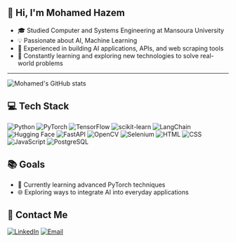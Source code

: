 ## 👋 Hi, I'm Mohamed Hazem

* 🎓 Studied Computer and Systems Engineering at Mansoura University
* 💡 Passionate about AI, Machine Learning
* 🚀 Experienced in building AI applications, APIs, and web scraping tools
* 🌱 Constantly learning and exploring new technologies to solve real-world problems

---
![Mohamed's GitHub stats](https://github-readme-stats.vercel.app/api?username=mohamed-hazem&show_icons=true&theme=tokyonight)

## 💻 Tech Stack

![Python](https://img.shields.io/badge/Python-3776AB?style=for-the-badge&logo=python&logoColor=white)
![PyTorch](https://img.shields.io/badge/PyTorch-EE4C2C?style=for-the-badge&logo=pytorch&logoColor=white)
![TensorFlow](https://img.shields.io/badge/TensorFlow-FF6F00?style=for-the-badge&logo=tensorflow&logoColor=white)
![scikit-learn](https://img.shields.io/badge/scikit--learn-F7931E?style=for-the-badge&logo=scikit-learn&logoColor=white)
![LangChain](https://img.shields.io/badge/LangChain-0A0A0A?style=for-the-badge&logo=langchain&logoColor=white)
![Hugging Face](https://img.shields.io/badge/Hugging%20Face-FDA65A?style=for-the-badge&logo=huggingface&logoColor=white)
![FastAPI](https://img.shields.io/badge/FastAPI-009688?style=for-the-badge&logo=fastapi&logoColor=white)
![OpenCV](https://img.shields.io/badge/OpenCV-5C3EE8?style=for-the-badge&logo=opencv&logoColor=white)
![Selenium](https://img.shields.io/badge/Selenium-43B02A?style=for-the-badge&logo=selenium&logoColor=white)
![HTML](https://img.shields.io/badge/HTML5-E34F26?style=for-the-badge&logo=html5&logoColor=white)
![CSS](https://img.shields.io/badge/CSS3-1572B6?style=for-the-badge&logo=css3&logoColor=white)
![JavaScript](https://img.shields.io/badge/JavaScript-F7DF1E?style=for-the-badge&logo=javascript&logoColor=black)
![PostgreSQL](https://img.shields.io/badge/PostgreSQL-336791?style=for-the-badge&logo=postgresql&logoColor=white)

## 📚 Goals
- 📖 Currently learning advanced PyTorch techniques
- 🌐 Exploring ways to integrate AI into everyday applications

## 🔗 Contact Me
[![LinkedIn](https://img.shields.io/badge/LinkedIn-0077B5?style=for-the-badge&logo=linkedin&logoColor=white)](https://www.linkedin.com/in/mohamedhazem69/)
[![Email](https://img.shields.io/badge/Email-D14836?style=for-the-badge&logo=gmail&logoColor=white)](mailto:mohamedhazem346@gmail.com)

